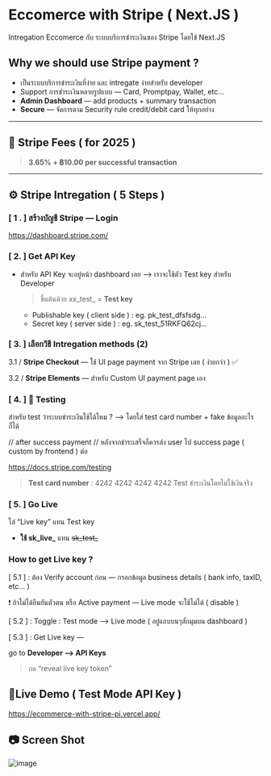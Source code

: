 # Eccomerce with Stripe ( Next.JS )
  Intregation Eccomerce กับ ระบบบริการชำระเงินของ Stripe โดยใช้ Next.JS

## Why we should use Stripe payment  ?

- เป็นระบบบริการชำระเงินที่ง่าย และ intregate ง่ายสำหรับ developer
- Support การชำระเงินหลายรูปแบบ — Card, Promptpay, Wallet, etc…
- **Admin Dashboard** — add products  + summary transaction
- **Secure** — จัดการตาม Security rule credit/debit card ให้ทุกอย่าง

---

## 💸 Stripe Fees ( for 2025 )

> **3.65% + ฿10.00  per successful transaction**
> 

---

## ⚙️ Stripe Intregation ( 5 Steps )

### [ 1 . ] สร้างบัญชี Stripe — Login

 https://dashboard.stripe.com/

### [ 2. ] Get API Key

- สำหรับ API Key จะอยู่หน้า dashboard เลย —> เราจะใช้ตัว Test key สำหรับ Developer
  > ขึ้นต้นด้วย xx_test_ = **Test key**
  
    - Publishable key ( client side )  : eg. pk_test_dfsfsdg…
    - Secret key  ( server side ) :  eg. sk_test_51RKFQ62cj…
    
### [ 3. ] เลือกวิธี Intregation methods (2)

  3.1 /  **Stripe Checkout**  — ใช้ UI page payment จาก Stripe เลย ( ง่ายกว่า ) ✅
  
  3.2 /  **Stripe Elements** — สำหรับ Custom UI payment page เอง 

### [ 4. ] 🧪 Testing

  สำหรับ test ว่าระบบชำระเงินใช้ได้ไหม ? —>  โดยใส่ test card number  + fake ข้อมูลอะไรก็ได้ 

// after success payment // 
หลังจากชำระเสร็จก็ควรส่ง user ไป success page ( custom by frontend ) ต่อ

 https://docs.stripe.com/testing

> **Test card number** : 4242 4242 4242 4242
> Test ชำระเงินโดยไม่ใช้เงินจริง

### [ 5. ]  Go Live
  ใส่ “Live key” แทน Test key

- **ใช้ sk_live_**  แทน ~~sk_test_~~

### How to get Live key ?

   [ 5.1 ] : ต้อง Verify account ก่อน — กรอกข้อมูล business details ( bank info, taxID, etc… )       

<aside>
  
❗
ถ้าไม่ได้ยืนยันตัวตน หรือ Active payment —  Live mode จะใช้ไม่ได้ ( disable )
  
</aside>

   [ 5.2 ] : Toggle :  Test mode —> Live mode ( อยู่แถบบนๆสักมุมบน dashboard )

   [ 5.3 ] : Get Live key — 

   go to **Developer —> API Keys** 

> กด “reveal live key token”


## 🎯Live Demo ( Test Mode API Key )
https://ecommerce-with-stripe-pi.vercel.app/ 

## 📷 Screen Shot
![image](https://github.com/user-attachments/assets/8a3a45a9-3c49-43ae-8372-34eb2d135a44)
